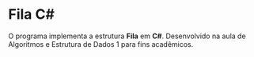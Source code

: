 # Fila C#

O programa implementa a estrutura **Fila** em **C#**. Desenvolvido na aula de Algoritmos e Estrutura de Dados 1 para fins acadêmicos.
